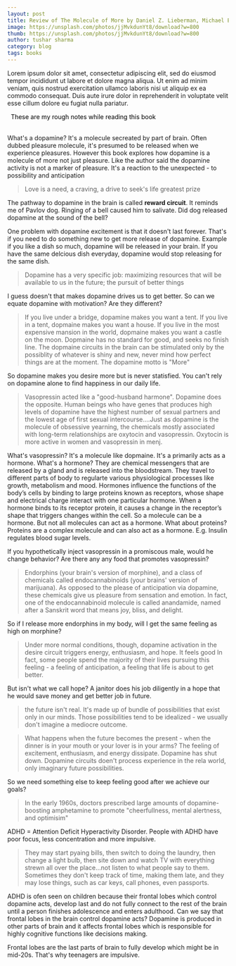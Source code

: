 ```yaml
---
layout: post
title: Review of The Molecule of More by Daniel Z. Lieberman, Michael E. Long
image: https://unsplash.com/photos/jjMvkdunYt8/download?w=800
thumb: https://unsplash.com/photos/jjMvkdunYt8/download?w=800
author: tushar sharma
category: blog
tags: books
---
```


Lorem ipsum dolor sit amet, consectetur adipiscing elit, sed do eiusmod tempor incididunt ut labore et dolore magna aliqua. Ut enim ad minim veniam, quis nostrud exercitation ullamco laboris nisi ut aliquip ex ea commodo consequat. Duis aute irure dolor in reprehenderit in voluptate velit esse cillum dolore eu fugiat nulla pariatur.<!-- truncate_here -->

<link rel="stylesheet" href="{{ root_url }}/css/books.css" />

<!-- disclaimer -->
<div style="margin: 0 auto" class="cl disclaimer">
<span style="color:black"> &nbsp;&nbsp;These are my rough notes while reading this book
</span> 
</div>
<br>

What's a dopamine? It's a molecule secreated by part of brain. Often dubbed pleasure molecule, it's presumed to be released when we experience pleasures. However this book explores how dopamine is a molecule of more not just pleasure. Like the author said the dopamine activity is not a marker of pleasure. It's a reaction to the unexpected - to possibility and anticipation

> Love is a need, a craving, a drive to seek's life greatest prize

The pathway to dopamine in the brain is called **reward circuit**. It reminds me of Pavlov dog. Ringing of a bell caused him to salivate. Did dog released dopamine at the sound of the bell?

One problem with dopamine excitement is that it doesn't last forever. That's if you need to do something new to get more release of dopamine. Example if you like a dish so much, dopamine will be released in your brain. If you have the same delcious dish everyday, dopamine would stop releasing for the same dish.

>  Dopamine has a very specific job: maximizing resources that will be available to us in the future; the pursuit of better things

I guess doesn't that makes dopamine drives us to get better. So can we equate dopamine with motivation? Are they different?

>  If you live under a bridge, dopamine makes you want a tent. If you live in a tent, dopmaine makes you want a house. If you live in the most expensive mansion in the world, dopmaine makes you want a castle on the moon. Dopmaine has no standard for good, and seeks no finish line. The dopmaine circuits in the brain can be stimulated only by the possiblity of whatever is shiny and new, never mind how perfect things are at the moment. The dopamine motto is "More"

So dopamine makes you desire more but is never statisfied. You can't rely on dopamine alone to find happiness in our daily life.

>  Vasopressin acted like a "good-husband harmone". Dopamine does the opposite. Human beings who have genes that produces high levels of dopamine have the highest number of sexual partners and the lowest age of first sexual intercourse....Just as dopamine is the molecule of obsessive yearning, the chemicals mostly associated with long-term relationships are oxytocin and vasopressin. Oxytocin is more active in women and vasopressin in menj. 

What's vasopressin? It's a molecule like dopmaine. It's a primarily acts as a hormone. What's a hormone? They are chemical messengers that are released by a gland and is released into the bloodstream. They travel to different parts of body to regularte various physiological processes like growth, metabolism and mood. Hormones influence the functions of the body’s cells by binding to large proteins known as receptors, whose shape and electrical charge interact with one particular hormone. When a hormone binds to its receptor protein, it causes a change in the receptor’s shape that triggers changes within the cell. So a molecule can be a hormone. But not all molecules can act as a hormone. What about proteins? Proteins are a complex molecule and can also act as a hormone. E.g. Insulin regulates blood sugar levels.  

If you hypothetically inject vasopressin in a promiscous male, would he change behavior? Are there any any food that promotes vasopressin? 

> Endorphins (your brain's version of morphine), and a class of chemicals called endocannabinoids (your brains' version of marijuana). As opposed to the please of anticipation via dopamine, these chemicals give us pleasure from sensation and emotion. In fact, one of the endocannabinoid molecule is called anandamide, named after a Sanskrit word that means joy, bliss, and delight.

So if I release more endorphins in my body, will I get the same feeling as high on morphine?

> Under more normal conditions, though, dopamine activation in the desire circuit triggers energy, enthusiasm, and hope. It feels good In fact, some people spend the majority of their lives pursuing this feeling - a feeling of anticipation, a feeling that life is about to get better.

But isn't what we call hope? A janitor does his job diligently in a hope that he would save money and get better job in future.

> the future isn't real. It's made up of bundle of possibilities that exist only in our minds. Those possibilities tend to be idealized - we usually don't imagine a mediocre outcome.

> What happens when the future becomes the present - when the dinner is in your mouth or your lover is in your arms? The feeling of excitement, enthusiasm, and energy dissipate. Dopamine has shut down. Dopamine circuits doen't process experience in the rela world, only imaginary future possibilities.

So we need something else to keep feeling good after we achieve our goals?

> In the early 1960s, doctors prescribed large amounts of dopamine-boosting amphetamine to promote "cheerfullness, mental alertness, and optimisim"

ADHD = Attention Deficit Hyperactivity Disorder. People with ADHD have poor focus, less concentration and more impulsive. 

> They may start pyaing bills, then switch to doing the laundry, then change a light bulb, then site down and watch TV with everything strewn all over the place...not listen to what people say to them. Sometimes they don't keep track of time, making them late, and they may lose things, such as car keys, call phones, even passports.


ADHD is ofen seen on children because their frontal lobes which control dopamine acts, develop last and do not fully connect to the rest of the brain until a person finishes adolescence and enters adulthood. Can we say that frontal lobes in the brain control dopamine acts? Dopamine is produced in other parts of brain and it affects frontal lobes which is responsible for highly cognitive functions like decisions making.

Frontal lobes are the last parts of brain to fully develop which might be in mid-20s. That's why teenagers are impulsive.